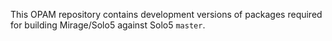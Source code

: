 This OPAM repository contains development versions of packages required for
building Mirage/Solo5 against Solo5 `master`.
